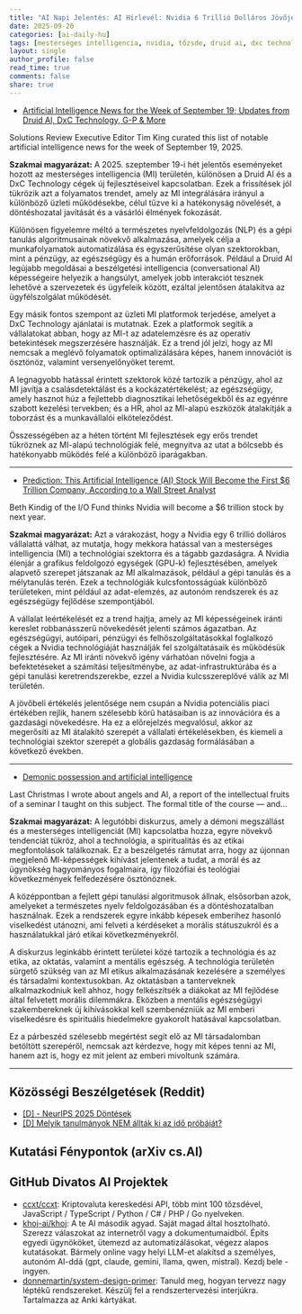 ```yaml
---
title: "AI Napi Jelentés: AI Hírlevél: Nvidia 6 Trillió Dolláros Jövője és az AI Kulturális Hatása (2025-09-20)"
date: 2025-09-20
categories: [ai-daily-hu]
tags: [mesterséges intelligencia, nvidia, tőzsde, druid ai, dxc technology, g-p, kulturális következmények]
layout: single
author_profile: false
read_time: true
comments: false
share: true
---
```

- [Artificial Intelligence News for the Week of September 19; Updates from Druid AI, DxC Technology, G-P & More](https://solutionsreview.com/artificial-intelligence-news-for-the-week-of-september-19-updates-from-druid-ai-dxc-technology-g-p-more/)

Solutions Review Executive Editor Tim King curated this list of notable artificial intelligence news for the week of September 19, 2025.

**Szakmai magyarázat:**
A 2025. szeptember 19-i hét jelentős eseményeket hozott az mesterséges intelligencia (MI) területén, különösen a Druid AI és a DxC Technology cégek új fejlesztéseivel kapcsolatban. Ezek a frissítések jól tükrözik azt a folyamatos trendet, amely az MI integrálására irányul a különböző üzleti működésekbe, célul tűzve ki a hatékonyság növelését, a döntéshozatal javítását és a vásárlói élmények fokozását.

Különösen figyelemre méltó a természetes nyelvfeldolgozás (NLP) és a gépi tanulás algoritmusainak növekvő alkalmazása, amelyek célja a munkafolyamatok automatizálása és egyszerűsítése olyan szektorokban, mint a pénzügy, az egészségügy és a humán erőforrások. Például a Druid AI legújabb megoldásai a beszélgetési intelligencia (conversational AI) képességeire helyezik a hangsúlyt, amelyek jobb interakciót tesznek lehetővé a szervezetek és ügyfeleik között, ezáltal jelentősen átalakítva az ügyfélszolgálat működését.

Egy másik fontos szempont az üzleti MI platformok terjedése, amelyet a DxC Technology ajánlatai is mutatnak. Ezek a platformok segítik a vállalatokat abban, hogy az MI-t az adatelemzésre és az operatív betekintések megszerzésére használják. Ez a trend jól jelzi, hogy az MI nemcsak a meglévő folyamatok optimalizálására képes, hanem innovációt is ösztönöz, valamint versenyelőnyöket teremt.

A legnagyobb hatással érintett szektorok közé tartozik a pénzügy, ahol az MI javítja a csalásdetektálást és a kockázatértékelést; az egészségügy, amely hasznot húz a fejlettebb diagnosztikai lehetőségekből és az egyénre szabott kezelési tervekben; és a HR, ahol az MI-alapú eszközök átalakítják a toborzást és a munkavállalói elköteleződést.

Összességében az a héten történt MI fejlesztések egy erős trendet tükröznek az MI-alapú technológiák felé, megnyitva az utat a bölcsebb és hatékonyabb működés felé a különböző iparágakban.

---
- [Prediction: This Artificial Intelligence (AI) Stock Will Become the First $6 Trillion Company, According to a Wall Street Analyst](https://www.fool.com/investing/2025/09/19/prediction-this-artificial-intelligence-ai-stock-w/)

Beth Kindig of the I/O Fund thinks Nvidia will become a $6 trillion stock by next year.

**Szakmai magyarázat:**
Azt a várakozást, hogy a Nvidia egy 6 trillió dolláros vállalattá válhat, az mutatja, hogy mekkora hatással van a mesterséges intelligencia (MI) a technológiai szektorra és a tágabb gazdaságra. A Nvidia élenjár a grafikus feldolgozó egységek (GPU-k) fejlesztésében, amelyek alapvető szerepet játszanak az MI alkalmazások, például a gépi tanulás és a mélytanulás terén. Ezek a technológiák kulcsfontosságúak különböző területeken, mint például az adat-elemzés, az autonóm rendszerek és az egészségügy fejlődése szempontjából.

A vállalat leértékelését ez a trend hajtja, amely az MI képességeinek iránti kereslet robbanásszerű növekedését jelenti számos ágazatban. Az egészségügyi, autóipari, pénzügyi és felhőszolgáltatásokkal foglalkozó cégek a Nvidia technológiáját használják fel szolgáltatásaik és működésük fejlesztésére. Az MI iránti növekvő igény várhatóan növelni fogja a befektetéseket a számítási teljesítménybe, az adat-infrastruktúrába és a gépi tanulási keretrendszerekbe, ezzel a Nvidia kulcsszereplővé válik az MI területén.

A jövőbeli értékelés jelentősége nem csupán a Nvidia potenciális piaci értékében rejlik, hanem szélesebb körű hatásaiban is az innovációra és a gazdasági növekedésre. Ha ez a előrejelzés megvalósul, akkor az megerősíti az MI átalakító szerepét a vállalati értékelésekben, és kiemeli a technológiai szektor szerepét a globális gazdaság formálásában a következő években.

---
- [Demonic possession and artificial intelligence](https://anglican.ink/2025/09/19/demonic-possession-and-artificial-intelligence/)

Last Christmas I wrote about angels and AI, a report of the intellectual fruits of a seminar I taught on this subject. The formal title of the course — and...

**Szakmai magyarázat:**
A legutóbbi diskurzus, amely a démoni megszállást és a mesterséges intelligenciát (MI) kapcsolatba hozza, egyre növekvő tendenciát tükröz, ahol a technológia, a spiritualitás és az etikai megfontolások találkoznak. Ez a beszélgetés rámutat arra, hogy az újonnan megjelenő MI-képességek kihívást jelentenek a tudat, a morál és az ügynökség hagyományos fogalmaira, így filozófiai és teológiai következmények felfedezésére ösztönöznek.

A középpontban a fejlett gépi tanulási algoritmusok állnak, elsősorban azok, amelyeket a természetes nyelv feldolgozásában és a döntéshozatalban használnak. Ezek a rendszerek egyre inkább képesek emberihez hasonló viselkedést utánozni, ami felveti a kérdéseket a morális státuszukról és a használatukkal járó etikai következményekről.

A diskurzus leginkább érintett területei közé tartozik a technológia és az etika, az oktatás, valamint a mentális egészség. A technológia területén sürgető szükség van az MI etikus alkalmazásának kezelésére a személyes és társadalmi kontextusokban. Az oktatásban a tanterveknek alkalmazkodniuk kell ahhoz, hogy felkészítsék a diákokat az MI fejlődése által felvetett morális dilemmákra. Eközben a mentális egészségügyi szakembereknek új kihívásokkal kell szembenézniük az MI emberi viselkedésre és spirituális hiedelmekre gyakorolt hatásával kapcsolatban.

Ez a párbeszéd szélesebb megértést segít elő az MI társadalomban betöltött szerepéről, nemcsak azt kérdezve, hogy mit képes tenni az MI, hanem azt is, hogy ez mit jelent az emberi mivoltunk számára.

---
## Közösségi Beszélgetések (Reddit)
- [[D] - NeurIPS 2025 Döntések](https://www.reddit.com/r/MachineLearning/comments/1nie5rl/d_neurips_2025_decisions/)
- [[D] Melyik tanulmányok NEM állták ki az idő próbáját?](https://www.reddit.com/r/MachineLearning/comments/1ng6dsf/d_which_papers_havent_stood_the_test_of_time/)

## Kutatási Fénypontok (arXiv cs.AI)

## GitHub Divatos AI Projektek
- [ccxt/ccxt](ccxt/ccxt): Kriptovaluta kereskedési API, több mint 100 tőzsdével, JavaScript / TypeScript / Python / C# / PHP / Go nyelveken.
- [khoj-ai/khoj](khoj-ai/khoj): A te AI második agyad. Saját magad által hosztolható. Szerezz válaszokat az internetről vagy a dokumentumaidból. Építs egyedi ügynököket, ütemezd az automatizálásokat, végezz alapos kutatásokat. Bármely online vagy helyi LLM-et alakítsd a személyes, autonóm AI-ddá (gpt, claude, gemini, llama, qwen, mistral). Kezdj bele - ingyen.
- [donnemartin/system-design-primer](donnemartin/system-design-primer): Tanuld meg, hogyan tervezz nagy léptékű rendszereket. Készülj fel a rendszertervezési interjúkra. Tartalmazza az Anki kártyákat.